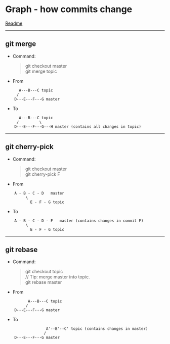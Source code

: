 # Graph - how commits change

[Readme](../README.md)

---
## git merge
- Command:
  > git checkout master  
  > git merge topic
- From
```
  	  A---B---C topic
	 /
    D---E---F---G master
```
- To
```
	  A---B---C topic
	 /         \
    D---E---F---G---H master (contains all changes in topic)
```

---
## git cherry-pick
- Command:
  > git checkout master  
  > git cherry-pick F
- From
```
    A - B - C - D   master
         \
           E - F - G topic
```
- To
```
    A - B - C - D - F   master (contains changes in commit F)
         \
           E - F - G topic
```

---
## git rebase
- Command:
  > git checkout topic  
  > // Tip: merge master into topic.   
  > git rebase master
- From
```
          A---B---C topic
         /
    D---E---F---G master
```
- To
```
                  A'--B'--C' topic (contains changes in master)
                 /
    D---E---F---G master
```
